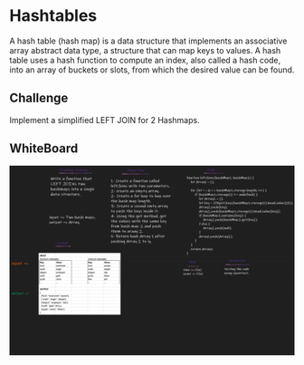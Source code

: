 # Hashtables
A hash table (hash map) is a data structure that implements an associative array abstract data type, a structure that can map keys to values. A hash table uses a hash function to compute an index, also called a hash code, into an array of buckets or slots, from which the desired value can be found.          

## Challenge
Implement a simplified LEFT JOIN for 2 Hashmaps.

## WhiteBoard
![White Board](./code33.png)